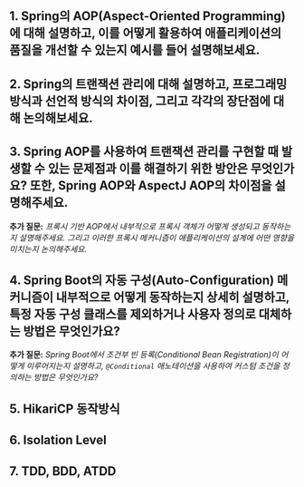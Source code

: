 ## 1. Spring의 AOP(Aspect-Oriented Programming)에 대해 설명하고, 이를 어떻게 활용하여 애플리케이션의 품질을 개선할 수 있는지 예시를 들어 설명해보세요.



## 2. Spring의 트랜잭션 관리에 대해 설명하고, 프로그래밍 방식과 선언적 방식의 차이점, 그리고 각각의 장단점에 대해 논의해보세요.


## 3. Spring AOP를 사용하여 트랜잭션 관리를 구현할 때 발생할 수 있는 문제점과 이를 해결하기 위한 방안은 무엇인가요? 또한, Spring AOP와 AspectJ AOP의 차이점을 설명해주세요.

**추가 질문:** _프록시 기반 AOP에서 내부적으로 프록시 객체가 어떻게 생성되고 동작하는지 설명해주세요. 그리고 이러한 프록시 메커니즘이 애플리케이션의 설계에 어떤 영향을 미치는지 논의해주세요._
    
## 4. Spring Boot의 자동 구성(Auto-Configuration) 메커니즘이 내부적으로 어떻게 동작하는지 상세히 설명하고, 특정 자동 구성 클래스를 제외하거나 사용자 정의로 대체하는 방법은 무엇인가요?

**추가 질문:** _Spring Boot에서 조건부 빈 등록(Conditional Bean Registration)이 어떻게 이루어지는지 설명하고, `@Conditional` 애노테이션을 사용하여 커스텀 조건을 정의하는 방법은 무엇인가요?_



## 5. HikariCP 동작방식 


## 6. Isolation Level


## 7. TDD, BDD, ATDD

